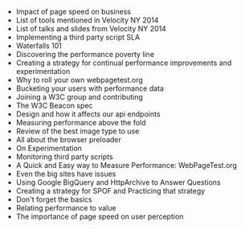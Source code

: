 - Impact of page speed on business
- List of tools mentioned in Velocity NY 2014
- List of talks and slides from Velocity NY 2014
- Implementing a third party script SLA
- Waterfalls 101
- Discovering the performance poverty line
- Creating a strategy for continual performance improvements and experimentation
- Why to roll your own webpagetest.org
- Bucketing your users with performance data
- Joining a W3C group and contributing
- The W3C Beacon spec
- Design and how it affects our api endpoints
- Measuring performance above the fold
- Review of the best image type to use
- All about the browser preloader
- On Experimentation
- Monitoring third party scripts
- A Quick and Easy way to Measure Performance: WebPageTest.org
- Even the big sites have issues
- Using Google BigQuery and HttpArchive to Answer Questions
- Creating a strategy for SPOF and Practicing that strategy
- Don't forget the basics
- Relating performance to value
- The importance of page speed on user perception